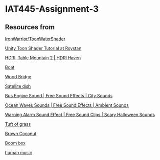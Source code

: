 # IAT445-Assignment-3

## Resources from
[IronWarrior/ToonWaterShader](https://github.com/IronWarrior/ToonWaterShader)

[Unity Toon Shader Tutorial at Roystan](https://roystan.net/articles/toon-shader.html)

[](https://forum.unity.com/threads/2d-3d-4d-optimised-perlin-noise-cg-hlsl-library-cginc.218372/)

[](https://media.istockphoto.com/vectors/top-view-seamless-vector-sea-sand-vector-id590596406?k=6&m=590596406&s=612x612&w=0&h=7XHVA7WXADb3w0o0cdJgDLzsC0OBBceoMdYgvCbW_Fo=)

[HDRI: Table Mountain 2 | HDRI Haven](https://hdrihaven.com/hdri/?c=skies&h=table_mountain_2)

[](https://images.freecreatives.com/wp-content/uploads/2015/04/natural-paper-background-texture-hd-5a0b.jpg)

[](https://giganticubegames.files.wordpress.com/2012/11/crosshairsg.png)

[Boat](https://poly.google.com/view/1ZuSXvhkRg_)

[Wood Bridge](https://poly.google.com/view/1uQSi6qTp6o)

[Satellite dish](https://poly.google.com/view/5iVbfDhRnN7)

[Bus Engine Sound | Free Sound Effects | City Sounds](https://www.freesoundslibrary.com/bus-engine-sound/)

[Ocean Waves Sounds | Free Sound Effects | Ambient Sounds](https://www.freesoundslibrary.com/ocean-waves-sounds/)

[Warning Alarm Sound Effect | Free Sound Clips | Scary Halloween Sounds](https://www.freesoundslibrary.com/warning-alarm-sound-effect/)

[Tuft of grass](https://poly.google.com/view/3tyh15Fbmsx)

[Brown Coconut](https://poly.google.com/view/cFAbF9pO3-N)

[Boom box](https://poly.google.com/view/az2GQvMKWr4)

[human music](https://www.youtube.com/watch?v=xm41dHucxmM)
